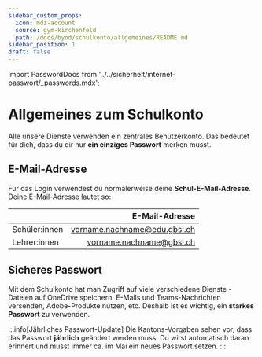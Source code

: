 ```yaml
---
sidebar_custom_props:
  icon: mdi-account
  source: gym-kirchenfeld
  path: /docs/byod/schulkonto/allgemeines/README.md
sidebar_position: 1
draft: false
---
```


import PasswordDocs from '../../sicherheit/internet-passwort/\_passwords.mdx';

#  Allgemeines zum Schulkonto

Alle unsere Dienste verwenden ein zentrales Benutzerkonto. Das bedeutet für dich, dass du dir nur **ein einziges Passwort** merken musst.

## E-Mail-Adresse

Für das Login verwendest du normalerweise deine **Schul-E-Mail-Adresse**. Deine E-Mail-Adresse lautet so:

|               |               E-Mail-Adresse |
|:--------------|-----------------------------:|
| Schüler:innen | vorname.nachname@edu.gbsl.ch |
| Lehrer:innen  |     vorname.nachname@gbsl.ch |

## Sicheres Passwort

Mit dem Schulkonto hat man Zugriff auf viele verschiedene Dienste - Dateien auf OneDrive speichern, E-Mails und Teams-Nachrichten versenden, Adobe-Produkte nutzen, etc. Deshalb ist es wichtig, ein **starkes Passwort** zu verwenden.

:::info[Jährliches Passwort-Update]
Die Kantons-Vorgaben sehen vor, dass das Passwort **jährlich** geändert werden muss. Du wirst automatisch daran erinnert und musst immer ca. im Mai ein neues Passwort setzen.
:::

<PasswordDocs />
